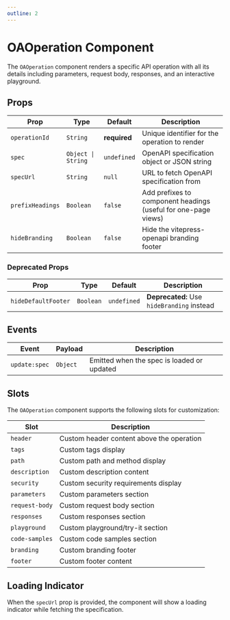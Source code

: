 ```yaml
---
outline: 2
---
```


# OAOperation Component

The `OAOperation` component renders a specific API operation with all its details including parameters, request body, responses, and an interactive playground.

## Props

| Prop | Type | Default | Description |
|------|------|---------|-------------|
| `operationId` | `String` | **required** | Unique identifier for the operation to render |
| `spec` | `Object \| String` | `undefined` | OpenAPI specification object or JSON string |
| `specUrl` | `String` | `null` | URL to fetch OpenAPI specification from |
| `prefixHeadings` | `Boolean` | `false` | Add prefixes to component headings (useful for one-page views) |
| `hideBranding` | `Boolean` | `false` | Hide the vitepress-openapi branding footer |

### Deprecated Props

| Prop | Type | Default | Description |
|------|------|---------|-------------|
| `hideDefaultFooter` | `Boolean` | `undefined` | **Deprecated:** Use `hideBranding` instead |

## Events

| Event | Payload | Description |
|-------|---------|-------------|
| `update:spec` | `Object` | Emitted when the spec is loaded or updated |

## Slots

The `OAOperation` component supports the following slots for customization:

| Slot | Description |
|------|-------------|
| `header` | Custom header content above the operation |
| `tags` | Custom tags display |
| `path` | Custom path and method display |
| `description` | Custom description content |
| `security` | Custom security requirements display |
| `parameters` | Custom parameters section |
| `request-body` | Custom request body section |
| `responses` | Custom responses section |
| `playground` | Custom playground/try-it section |
| `code-samples` | Custom code samples section |
| `branding` | Custom branding footer |
| `footer` | Custom footer content |

## Loading Indicator

When the `specUrl` prop is provided, the component will show a loading indicator while fetching the specification.
